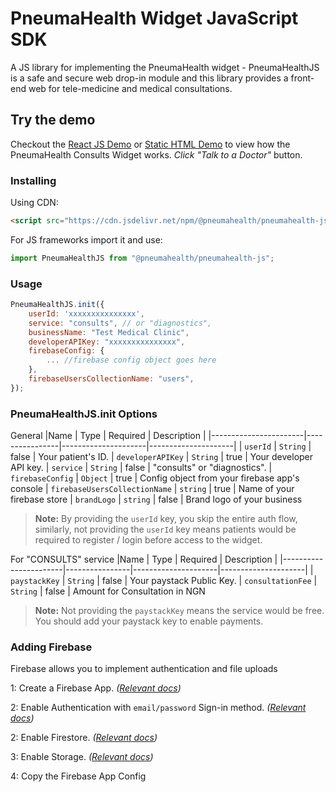 # PneumaHealth Widget JavaScript SDK

A JS library for implementing the PneumaHealth widget - PneumaHealthJS is a safe and secure web drop-in module and this library provides a front-end web for tele-medicine and medical consultations.

## Try the demo

Checkout the [React JS Demo](https://replit.com/@PneumaCare/PneumaHealthJS-ReactJS-Demo) or [Static HTML Demo](https://replit.com/@PneumaCare/PneumaHealthJS-HTML-Demo) to view how the PneumaHealth Consults Widget works. _Click "Talk to a Doctor"_ button.

### Installing

Using CDN:

```html
<script src="https://cdn.jsdelivr.net/npm/@pneumahealth/pneumahealth-js@1.2.0/dist/bundle.js"></script>
```

For JS frameworks import it and use:

```js
import PneumaHealthJS from "@pneumahealth/pneumahealth-js";
```

### Usage

```js
PneumaHealthJS.init({
    userId: 'xxxxxxxxxxxxxxx',
    service: "consults", // or "diagnostics",
    businessName: "Test Medical Clinic",
    developerAPIKey: "xxxxxxxxxxxxxxx",
    firebaseConfig: {
        ... //firebase config object goes here
    },
    firebaseUsersCollectionName: "users",
});
```

### PneumaHealthJS.init Options

General
|Name | Type | Required | Description |
|-----------------------|----------------|---------------------|---------------------|
| `userId` | `String` | false | Your patient's ID.
| `developerAPIKey` | `String` | true | Your developer API key.
| `service` | `String` | false | "consults" or "diagnostics".
| `firebaseConfig` | `Object` | true | Config object from your firebase app's console
| `firebaseUsersCollectionName` | `string` | true | Name of your firebase store
| `brandLogo` | `string` | false | Brand logo of your business

> **Note:** By providing the `userId` key, you skip the entire auth flow, similarly, not providing the `userId` key means patients would be required to register / login before access to the widget.

For "CONSULTS" service
|Name | Type | Required | Description |
|-----------------------|----------------|---------------------|---------------------|
| `paystackKey` | `String` | false | Your paystack Public Key.
| `consultationFee` | `String` | false | Amount for Consultation in NGN

> **Note:** Not providing the `paystackKey` means the service would be free. You should add your paystack key to enable payments.

### Adding Firebase

Firebase allows you to implement authentication and file uploads

1: Create a Firebase App. _([Relevant docs](https://cloud.google.com/firestore/docs/create-database-web-mobile-client-library))_

2: Enable Authentication with `email/password` Sign-in method. _([Relevant docs](https://cloud.google.com/appengine/docs/legacy/standard/python/authenticating-users-firebase-appengine))_

2: Enable Firestore. _([Relevant docs](https://cloud.google.com/firestore/docs/create-database-web-mobile-client-library))_

3: Enable Storage. _([Relevant docs](https://firebase.google.com/docs/storage))_

4: Copy the Firebase App Config
